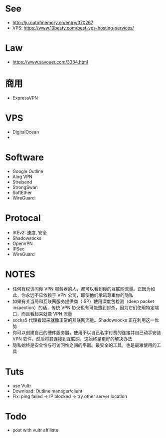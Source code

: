 # See
- <http://ju.outofmemory.cn/entry/370267>
- VPS: <https://www.10besty.com/best-vps-hosting-services/>

# Law
- <https://www.savouer.com/3334.html>

# 商用
- ExpressVPN

# VPS
- DigitalOcean
- 

# Software
- Google Outline
- Alog VPN
- Streisand
- StrongSwan
- SoftEther
- WireGuard

# Protocal
- IKEv2: 速度, 安全
- Shadowsocks
- OpenVPN
- IPSec
- WireGuard

# NOTES
- 任何有权访问你 VPN 服务器的人，都可以看到你的互联网流量。正因为如此，你永远不应依赖于 VPN 公司，即使他们承诺尊重你的隐私
- 如果有关当局和互联网服务提供商（ISP）使用深度包检测（deep packet inspection）的话，传统 VPN 协议也有可能遭到封杀，因为它们使用特定端口，而且看起来就像 VPN 流量
- socks5 代理看起来就像正常的互联网流量。Shadowsocks 正在利用这一优势
- 你可以创建自己的硬件服务器，使用不以自己名字付费的连接并自己动手安装 VPN 软件，然后将其连接到互联网，这始终是更好的解决办法
- 隐私始终是安全性与可访问性之间的平衡。最安全的工具，也是最难使用的工具

# Tuts
- use Vultr
- Download: Outline manager/client
- Fix: ping failed -> IP blocked -> try other server location

# Todo
- post with vultr affiliate